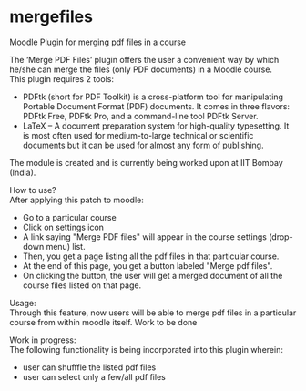 # mergefiles
Moodle Plugin for merging pdf files in a course<br>

The ‘Merge PDF Files’ plugin offers the user a convenient way by which he/she can merge the files (only PDF documents) in a Moodle course. <br>
This plugin requires 2 tools:<br>
 * PDFtk (short for PDF Toolkit) is a cross-platform tool for manipulating Portable Document Format (PDF) documents. It comes in three flavors: PDFtk Free, PDFtk Pro, and a command-line tool PDFtk Server.<br>
 * LaTeX – A document preparation system for high-quality typesetting. It is most often used for medium-to-large technical or scientific documents but it can be used for almost any form of publishing.<br>

The module is created and is currently being worked upon at IIT Bombay (India). <br>

How to use?<br>
After applying this patch to moodle:
 * Go to a particular course
 * Click on settings icon
 * A link saying "Merge PDF files" will appear in the course settings (drop-down menu) list.
 * Then, you get a page listing all the pdf files in that particular course.
 * At the end of this page, you get a button labeled "Merge pdf files".
 * On clicking the button, the user will get a merged document of all the course files listed on that page.

Usage:<br>
Through this feature, now users will be able to merge pdf files in a particular course from within moodle itself.
Work to be done<br>

Work in progress:<br>
The following functionality is being incorporated into this plugin wherein:
* user can shufffle the listed pdf files
* user can select only a few/all pdf files
